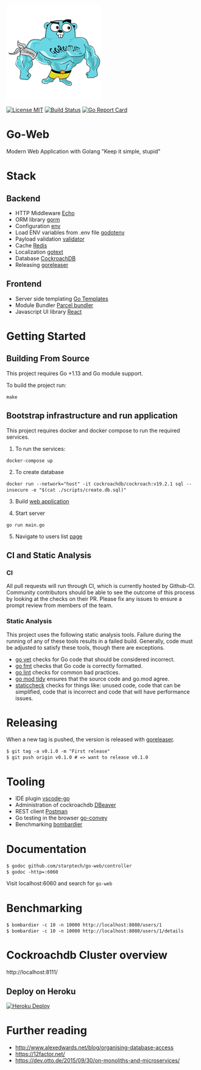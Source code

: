 ![big-gopher](big-gopher.png)

[![License MIT](https://img.shields.io/badge/License-MIT-blue.svg)](http://opensource.org/licenses/MIT)
[![Build Status](https://github.com/StarpTech/go-web/workflows/Go/badge.svg)](https://github.com/StarpTech/go-web/actions)
[![Go Report Card](https://goreportcard.com/badge/github.com/StarpTech/go-web)](https://goreportcard.com/report/github.com/StarpTech/go-web)

# Go-Web

Modern Web Application with Golang "Keep it simple, stupid"

# Stack

## Backend

- HTTP Middleware [Echo](https://echo.labstack.com/)
- ORM library [gorm](https://github.com/jinzhu/gorm)
- Configuration [env](https://github.com/caarlos0/env)
- Load ENV variables from .env file [godotenv](https://github.com/joho/godotenv)
- Payload validation [validator](https://github.com/go-playground/validator)
- Cache [Redis](https://github.com/go-redis/redis)
- Localization [gotext](https://github.com/leonelquinteros/gotext)
- Database [CockroachDB](https://github.com/cockroachdb/cockroach)
- Releasing [goreleaser](https://github.com/goreleaser/goreleaser)

## Frontend

- Server side templating [Go Templates](https://golang.org/pkg/text/template/)
- Module Bundler [Parcel bundler](https://github.com/parcel-bundler/parcel)
- Javascript UI library [React](https://github.com/facebook/react)

# Getting Started

## Building From Source

This project requires Go +1.13 and Go module support.

To build the project run:

```
make
```

## Bootstrap infrastructure and run application

This project requires docker and docker compose to run the required services.

1. To run the services:

```
docker-compose up
```

2. To create database

```
docker run --network="host" -it cockroachdb/cockroach:v19.2.1 sql --insecure -e "$(cat ./scripts/create.db.sql)"
```

3. Build [web application](ui/README.md)

4. Start server

```
go run main.go
```

5. Navigate to users list [page](http://127.0.0.1/users)

## CI and Static Analysis

### CI

All pull requests will run through CI, which is currently hosted by Github-CI.
Community contributors should be able to see the outcome of this process by looking at the checks on their PR.
Please fix any issues to ensure a prompt review from members of the team.

### Static Analysis

This project uses the following static analysis tools.
Failure during the running of any of these tools results in a failed build.
Generally, code must be adjusted to satisfy these tools, though there are exceptions.

- [go vet](https://golang.org/cmd/vet/) checks for Go code that should be considered incorrect.
- [go fmt](https://golang.org/cmd/gofmt/) checks that Go code is correctly formatted.
- [go lint](https://golang.org/x/lint/golint) checks for common bad practices.
- [go mod tidy](https://tip.golang.org/cmd/go/#hdr-Add_missing_and_remove_unused_modules) ensures that the source code and go.mod agree.
- [staticcheck](https://staticcheck.io/) checks for things like: unused code, code that can be simplified, code that is incorrect and code that will have performance issues.

# Releasing

When a new tag is pushed, the version is released with [goreleaser](https://github.com/goreleaser/goreleaser).

```
$ git tag -a v0.1.0 -m "First release"
$ git push origin v0.1.0 # => want to release v0.1.0
```

# Tooling

- IDE plugin [vscode-go](https://github.com/Microsoft/vscode-go)
- Administration of cockroachdb [DBeaver](https://dbeaver.io/)
- REST client [Postman](https://chrome.google.com/webstore/detail/postman/fhbjgbiflinjbdggehcddcbncdddomop?hl=en)
- Go testing in the browser [go-convey](https://github.com/smartystreets/goconvey)
- Benchmarking [bombardier](http://github.com/codesenberg/bombardier)

# Documentation

```
$ godoc github.com/starptech/go-web/controller
$ godoc -http=:6060
```

Visit localhost:6060 and search for `go-web`

# Benchmarking

```
$ bombardier -c 10 -n 10000 http://localhost:8080/users/1
$ bombardier -c 10 -n 10000 http://localhost:8080/users/1/details
```

# Cockroachdb Cluster overview

http://localhost:8111/

## Deploy on Heroku

[![Heroku Deploy](https://www.herokucdn.com/deploy/button.svg)](https://heroku.com/deploy?template=https://github.com/StarpTech/go-web)

# Further reading

- http://www.alexedwards.net/blog/organising-database-access
- https://12factor.net/
- https://dev.otto.de/2015/09/30/on-monoliths-and-microservices/
